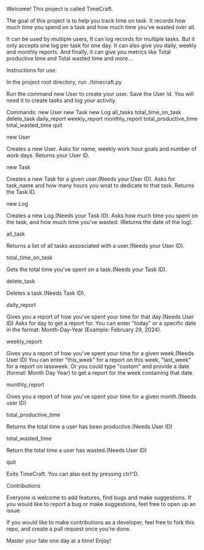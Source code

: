 Welcome! This project is called TimeCraft.

The goal of this project is to help you track time on task.
It records how much time you spend on a task and how much time you've wasted over all.

It can be used by multiple users, It can log records for multiple tasks.
But it only accepts one log per task for one day. It can also give you daily, weekly and monthly reports.
And finally, it can give you metrics like Total productive time and Total
wasted time and more...

Instructions for use:

In the project root directory, run ./timecraft.py

Run the command new User to create your user. Save the User Id. You will need
it to create tasks and log your activity.

Commands:
new User
new Task
new Log
all_tasks
total_time_on_task
delete_task
daily_report
weekly_report
monthly_report
total_productive_time
total_wasted_time
quit


new User

Creates a new User. Asks for name, weekly work hour goals and number of work
days. Returns your User ID.


new Task

Creates a new Task for a given user.(Needs your User ID). Asks for task_name
and how many hours you wnat to dedicate to that task. Returns the Task ID.


new Log

Creates a new Log.(Needs your Task ID). Asks how much time you spent on the task, and how much time you've wasted. (Returns the date of the log).


all_task

Returns a list of all tasks assosciated with a user.(Needs your User ID). 


total_time_on_task

Gets the total time you've spent on a task.(Needs your Task ID).


delete_task

Deletes a task.(Needs Task ID).


daily_report

Gives you a report of how you've spent your time for that day.(Needs User ID)
Asks for day to get a report for. You can enter "today" or a specific date in
the format: Month-Day-Year (Example: February 29, 2024).


weekly_report

Gives you a report of how you've spent your time for a given week.(Needs User
ID) You can enter "this_week" for a report on this week, "last_week" for a report on lassweek. Or you could type "custom" and provide a date (format: Month Day Year)
to get a report for the week containing that date.


monthly_report

Gives you a report of how you've spent your time for a given month.(Needs
user ID)


total_productive_time

Returns the total time a user has been productive.(Needs User ID)


total_wasted_time

Return the total time a user has wasted.(Needs User ID)

quit

Exits TimeCraft. You can also exit by pressing ctrl^D.

Contributions

Everyone is welcome to add features, find bugs and make suggestions. If you would like to report a bug or make suggestions, feel free to open up an issue.

If you would like to make contributions as a developer, feel free to fork 
this repo, and create a pull request once you're done.

Master your fate one day at a time! Enjoy!

